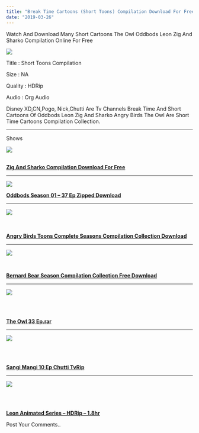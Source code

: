 ```yaml
---
title: "Break Time Cartoons (Short Toons) Compilation Download For Free"
date: "2019-03-26"
---
```


Watch And Download Many Short Cartoons The Owl Oddbods Leon Zig And Sharko Compilation Online For Free

[![](https://4.bp.blogspot.com/-yjN83KAovoM/XJpEAgmzY3I/AAAAAAAABfw/Nmsj_Y5p5pQpdgIsoVcwyEnH6WE-Ia61gCLcBGAs/s320/Mixed{2bdbed38d32e7704a3eaa20af56e2289d0665505d01c3d892d71953ac3249a13}2BToons.jpg)](https://4.bp.blogspot.com/-yjN83KAovoM/XJpEAgmzY3I/AAAAAAAABfw/Nmsj_Y5p5pQpdgIsoVcwyEnH6WE-Ia61gCLcBGAs/s1600/Mixed{2bdbed38d32e7704a3eaa20af56e2289d0665505d01c3d892d71953ac3249a13}2BToons.jpg)

Title : Short Toons Compilation

Size : NA

Quality : HDRip

Audio : Org Audio

Disney XD,CN,Pogo, Nick,Chutti Are Tv Channels Break Time And Short Cartoons Of Oddbods Leon Zig And Sharko Angry Birds The Owl Are Short Time Cartoons Compilation Collection.

* * *

Shows

[![](https://1.bp.blogspot.com/-Kuz_jZiKQO0/XJpFJyaDz8I/AAAAAAAABf4/2eyVu6WsOycxCdZhDTBUJ7CmFqvGw0f5ACLcBGAs/s200/unnamed{2bdbed38d32e7704a3eaa20af56e2289d0665505d01c3d892d71953ac3249a13}2B{2bdbed38d32e7704a3eaa20af56e2289d0665505d01c3d892d71953ac3249a13}25285{2bdbed38d32e7704a3eaa20af56e2289d0665505d01c3d892d71953ac3249a13}2529.jpg)](https://clk.ink/o6T3It)

[](https://clk.ink/o6T3It)  
**[Zig And Sharko Compilation Download For Free](https://clk.ink/o6T3It)**  
  

* * *

[![](https://1.bp.blogspot.com/-iEuONgl0uPw/XJpF2Rz04jI/AAAAAAAABgE/3zwP002ach8k0SU_pwY2AQvwPiEcloUFwCLcBGAs/s200/unnamed{2bdbed38d32e7704a3eaa20af56e2289d0665505d01c3d892d71953ac3249a13}2B{2bdbed38d32e7704a3eaa20af56e2289d0665505d01c3d892d71953ac3249a13}25286{2bdbed38d32e7704a3eaa20af56e2289d0665505d01c3d892d71953ac3249a13}2529.jpg)](https://www.tamilkidz.tk/p/oddbods-short-cartoon-s01-download-for.html)

[**Oddbods Season 01 – 37 Ep Zipped Download**](https://www.tamilkidz.tk/p/oddbods-short-cartoon-s01-download-for.html)  

* * *

[![](https://2.bp.blogspot.com/-QZMp44HC8aY/XJpGxrAn-5I/AAAAAAAABgc/IX1L8IGeqMgQWKK843kE1c4icP2hGFyiQCLcBGAs/s200/unnamed{2bdbed38d32e7704a3eaa20af56e2289d0665505d01c3d892d71953ac3249a13}2B{2bdbed38d32e7704a3eaa20af56e2289d0665505d01c3d892d71953ac3249a13}25287{2bdbed38d32e7704a3eaa20af56e2289d0665505d01c3d892d71953ac3249a13}2529.jpg)](http://toonsouthindia.ml/index.php/3099/angry-bird-toons-all-episodes-download-for-free/)

**[  
](http://toonsouthindia.ml/index.php/3099/angry-bird-toons-all-episodes-download-for-free/)**[](http://toonsouthindia.ml/index.php/3099/angry-bird-toons-all-episodes-download-for-free/)  
[](http://toonsouthindia.ml/index.php/3099/angry-bird-toons-all-episodes-download-for-free/)**[Angry Birds Toons Complete Seasons Compilation Collection Download](http://toonsouthindia.ml/index.php/3099/angry-bird-toons-all-episodes-download-for-free/)**  
  

* * *

[![](https://4.bp.blogspot.com/-0lT7EqMwtP4/XJpGpLhPxQI/AAAAAAAABgk/5BZe1q6Rs2kJlLqJKE_3PWtNf0t4A0pIwCEwYBhgL/s200/unnamed{2bdbed38d32e7704a3eaa20af56e2289d0665505d01c3d892d71953ac3249a13}2B{2bdbed38d32e7704a3eaa20af56e2289d0665505d01c3d892d71953ac3249a13}25283{2bdbed38d32e7704a3eaa20af56e2289d0665505d01c3d892d71953ac3249a13}2529.jpg)](https://www.tamilkidz.tk/p/watch-and-download-bernard-bear-sumo.html)

[  
](https://www.tamilkidz.tk/p/watch-and-download-bernard-bear-sumo.html)

**[Bernard Bear Season Compilation Collection Free Download](https://www.tamilkidz.tk/p/watch-and-download-bernard-bear-sumo.html)**  

* * *

[![](https://3.bp.blogspot.com/-F0-snRH4xI0/XJpGhnWJ4QI/AAAAAAAABgg/Oua2SRuXvGoKNrPNPL4OgIQI3-IABSJUgCEwYBhgL/s200/images{2bdbed38d32e7704a3eaa20af56e2289d0665505d01c3d892d71953ac3249a13}2B-{2bdbed38d32e7704a3eaa20af56e2289d0665505d01c3d892d71953ac3249a13}2B2019-03-26T180311.737.jpeg)](https://www.tamilkidz.tk/p/the-owl-episodes-free-download.html)

[  
](https://www.tamilkidz.tk/p/the-owl-episodes-free-download.html)

[](https://www.tamilkidz.tk/p/the-owl-episodes-free-download.html)  
[](https://www.tamilkidz.tk/p/the-owl-episodes-free-download.html)**[The Owl 33 Ep.rar](https://www.tamilkidz.tk/p/the-owl-episodes-free-download.html)**  
  
  

* * *

[![](https://1.bp.blogspot.com/-t7vTVWzg16I/XJpKr_EZKUI/AAAAAAAABgw/sRGmFGjbN84ZmMdrqCSwlc-q9IGpT72UwCLcBGAs/s200/Screenshot_2019-03-23-22-43-46.jpg)](https://clk.ink/wlogSPL)

[  
](https://clk.ink/wlogSPL)

[](https://clk.ink/wlogSPL)  
**[Sangi Mangi 10 Ep Chutti TvRip](https://clk.ink/wlogSPL)**  
  

* * *

[![](https://1.bp.blogspot.com/-skFdtXJam2o/XJpLmYwPYvI/AAAAAAAABg4/6L5_HErAIVgN9-6kpj-16KpGXyhNfZyLACLcBGAs/s200/0013e132_medium.jpeg)](http://tsitube.ga/getvideo.php?videoid=https{2bdbed38d32e7704a3eaa20af56e2289d0665505d01c3d892d71953ac3249a13}3A{2bdbed38d32e7704a3eaa20af56e2289d0665505d01c3d892d71953ac3249a13}2F{2bdbed38d32e7704a3eaa20af56e2289d0665505d01c3d892d71953ac3249a13}2Fyoutu.be{2bdbed38d32e7704a3eaa20af56e2289d0665505d01c3d892d71953ac3249a13}2FXeYYGkSjPVM&type=Download)

[  
](http://tsitube.ga/getvideo.php?videoid=https{2bdbed38d32e7704a3eaa20af56e2289d0665505d01c3d892d71953ac3249a13}3A{2bdbed38d32e7704a3eaa20af56e2289d0665505d01c3d892d71953ac3249a13}2F{2bdbed38d32e7704a3eaa20af56e2289d0665505d01c3d892d71953ac3249a13}2Fyoutu.be{2bdbed38d32e7704a3eaa20af56e2289d0665505d01c3d892d71953ac3249a13}2FXeYYGkSjPVM&type=Download)

[](http://tsitube.ga/getvideo.php?videoid=https{2bdbed38d32e7704a3eaa20af56e2289d0665505d01c3d892d71953ac3249a13}3A{2bdbed38d32e7704a3eaa20af56e2289d0665505d01c3d892d71953ac3249a13}2F{2bdbed38d32e7704a3eaa20af56e2289d0665505d01c3d892d71953ac3249a13}2Fyoutu.be{2bdbed38d32e7704a3eaa20af56e2289d0665505d01c3d892d71953ac3249a13}2FXeYYGkSjPVM&type=Download)  
**[Leon Animated Series – HDRip – 1.8hr](http://tsitube.ga/getvideo.php?videoid=https{2bdbed38d32e7704a3eaa20af56e2289d0665505d01c3d892d71953ac3249a13}3A{2bdbed38d32e7704a3eaa20af56e2289d0665505d01c3d892d71953ac3249a13}2F{2bdbed38d32e7704a3eaa20af56e2289d0665505d01c3d892d71953ac3249a13}2Fyoutu.be{2bdbed38d32e7704a3eaa20af56e2289d0665505d01c3d892d71953ac3249a13}2FXeYYGkSjPVM&type=Download)**  

Post Your Comments..
